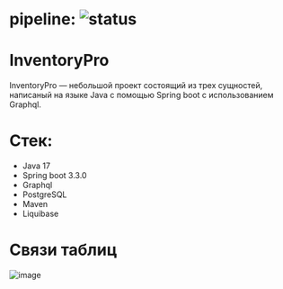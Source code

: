 # pipeline: ![status](https://github.com/slabada/InventoryPro/actions/workflows/github-ci.yml/badge.svg?event=main)
# InventoryPro
InventoryPro — небольшой проект состоящий из трех сущностей, написаный на языке Java с помощью Spring boot с использованием Graphql.
# Стек:
- Java 17
- Spring boot 3.3.0
- Graphql
- PostgreSQL
- Maven
- Liquibase
# Связи таблиц
![image](https://github.com/slabada/InventoryPro/assets/82341789/0ddfe8ac-f87e-43df-a92b-843f3ba0ca6c)
